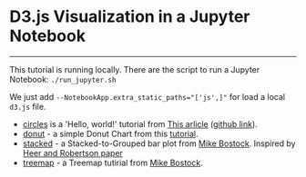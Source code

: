 # D3.js Visualization in a Jupyter Notebook
---

This tutorial is running locally. There are the script to run a Jupyter Notebook:
`./run_jupyter.sh`

We just add `--NotebookApp.extra_static_paths="['js',]"` for load a local `d3.js` file.

* [circles](circles) is a 'Hello, world!' tutorial from [This arlicle](https://www.stefaanlippens.net/jupyter-custom-d3-visualization.html) ([github link](https://github.com/soxofaan/jupyter-playground/tree/master/jupyter-custom-d3-visualization)).
* [donut](donut) - a simple Donut Chart from this [tutorial](http://www.adeveloperdiary.com/d3-js/create-a-simple-donut-chart-using-d3-js/).
* [stacked](stacked) - a Stacked-to-Grouped bar plot from [Mike Bostock](https://beta.observablehq.com/@mbostock/d3-stacked-to-grouped-bars). Inspired by [Heer and Robertson paper](http://vis.berkeley.edu/papers/animated_transitions/)
* [treemap](treemap) - a Treemap tutirial from [Mike Bostock](https://beta.observablehq.com/@mbostock/d3-treemap).
